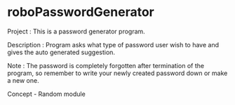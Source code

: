 # roboPasswordGenerator
Project : This is a password generator program.

Description : Program asks what type of password user wish to have and gives the auto generated suggestion. 

Note : The password is completely forgotten after termination of the program, so remember to write your newly created password down or make a new one.

Concept - Random module
